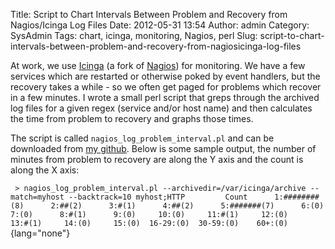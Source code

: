 Title: Script to Chart Intervals Between Problem and Recovery from Nagios/Icinga Log Files
Date: 2012-05-31 13:54
Author: admin
Category: SysAdmin
Tags: chart, icinga, monitoring, Nagios, perl
Slug: script-to-chart-intervals-between-problem-and-recovery-from-nagiosicinga-log-files

At work, we use [Icinga](http://www.icinga.org) (a fork of
[Nagios](http://nagios.org/)) for monitoring. We have a few services
which are restarted or otherwise poked by event handlers, but the
recovery takes a while - so we often get paged for problems which
recover in a few minutes. I wrote a small perl script that greps through
the archived log files for a given regex (service and/or host name) and
then calculates the time from problem to recovery and graphs those
times.

The script is called `nagios_log_problem_interval.pl` and can be
downloaded from [my
github](https://github.com/jantman/nagios-scripts/blob/master/nagios_log_problem_interval.pl).
Below is some sample output, the number of minutes from problem to
recovery are along the Y axis and the count is along the X axis:

` > nagios_log_problem_interval.pl --archivedir=/var/icinga/archive --match=myhost --backtrack=10 myhost;HTTP         Count      1:########(8)      2:##(2)      3:#(1)      4:##(2)      5:#######(7)      6:(0)      7:(0)      8:#(1)      9:(0)     10:(0)     11:#(1)     12:(0)     13:#(1)     14:(0)     15:(0)  16-29:(0)  30-59:(0)    60+:(0)`{lang="none"}
